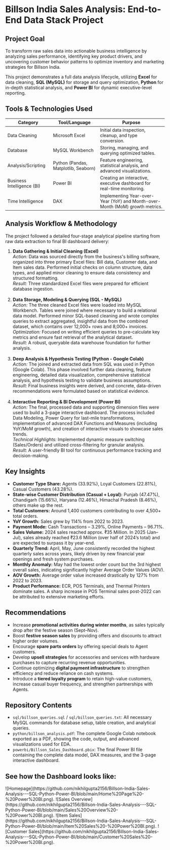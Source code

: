 <h1> Billson India Sales Analysis: End-to-End Data Stack Project</h1>

<h2> Project Goal</h2>
<p>
To transform raw sales data into actionable business intelligence by analyzing sales performance, identifying key product drivers, 
and uncovering customer behavior patterns to optimize inventory and marketing strategies for Billson India.
</p>
<p>
This project demonstrates a full data analysis lifecycle, utilizing <b>Excel</b> for data cleaning, 
<b>SQL (MySQL)</b> for storage and query optimization, 
<b>Python</b> for in-depth statistical analysis, 
and <b>Power BI</b> for dynamic executive-level reporting.
</p>

<h2> Tools & Technologies Used</h2>
<table>
  <thead>
    <tr>
      <th>Category</th>
      <th>Tool/Language</th>
      <th>Purpose</th>
    </tr>
  </thead>
  <tbody>
    <tr>
      <td>Data Cleaning</td>
      <td>Microsoft Excel</td>
      <td>Initial data inspection, cleanup, and type conversion.</td>
    </tr>
    <tr>
      <td>Database</td>
      <td>MySQL Workbench</td>
      <td>Storing, managing, and querying optimized tables.</td>
    </tr>
    <tr>
      <td>Analysis/Scripting</td>
      <td>Python (Pandas, Matplotlib, Seaborn)</td>
      <td>Feature engineering, statistical analysis, and advanced visualizations.</td>
    </tr>
    <tr>
      <td>Business Intelligence (BI)</td>
      <td>Power BI</td>
      <td>Creating an interactive, executive dashboard for real-time monitoring.</td>
    </tr>
    <tr>
      <td>Time Intelligence</td>
      <td>DAX</td>
      <td>Implementing Year-over-Year (YoY) and Month-over-Month (MoM) growth metrics.</td>
    </tr>
  </tbody>
</table>

<h2> Analysis Workflow & Methodology</h2>
<p>The project followed a detailed four-stage analytical pipeline starting from raw data extraction to final BI dashboard delivery:</p>

<ol>
  <li>
    <b>Data Gathering & Initial Cleaning (Excel)</b><br>
    <i>Action:</i> Data was sourced directly from the business's billing software, organized into three primary Excel files: Bill data, Customer data, and Item sales data. 
    Performed initial checks on column structure, data types, and applied minor cleaning to ensure data consistency and structured formatting.<br>
    <i>Result:</i> Three standardized Excel files were prepared for efficient database ingestion.
  </li>
  <br>
  <li>
    <b>Data Storage, Modeling & Querying (SQL - MySQL)</b><br>
    <i>Action:</i> The three cleaned Excel files were loaded into MySQL Workbench. Tables were joined where necessary to build a relational data model. 
    Performed minor SQL-based cleaning and wrote complex queries to extract aggregated, insightful data from the combined dataset, which contains over 12,000+ rows and 8,000+ invoices.<br>
    <i>Optimization:</i> Focused on writing efficient queries to pre-calculate key metrics and ensure fast retrieval of the analytical dataset.<br>
    <i>Result:</i> A robust, queryable data warehouse foundation for further analysis.
  </li>
  <br>
  <li>
    <b>Deep Analysis & Hypothesis Testing (Python - Google Colab)</b><br>
    <i>Action:</i> The joined and extracted data from SQL was used in Python (Google Colab). 
    This phase involved further data cleaning, feature engineering, detailed data visualization, comprehensive statistical analysis, and hypothesis testing to validate business assumptions.<br>
    <i>Result:</i> Final business insights were derived, and concrete, data-driven recommendations were formulated based on statistical evidence.
  </li>
  <br>
  <li>
    <b>Interactive Reporting & BI Development (Power BI)</b><br>
    <i>Action:</i> The final, processed data and supporting dimension files were used to build a 3-page interactive dashboard. 
    The process included Data Modeling, Power Query for last-mile transformations, implementation of advanced DAX Functions and Measures (including YoY/MoM growth), 
    and creation of interactive visuals to showcase sales trends.<br>
    <i>Technical Highlights:</i> Implemented dynamic measure switching (Sales/Orders) and utilized cross-filtering for granular analysis.<br>
    <i>Result:</i> A user-friendly BI tool for continuous performance tracking and decision-making.
  </li>
</ol>

<h2> Key Insights</h2>
<ul>
  <li><b>Customer Type Share:</b> Agents (33.92%), Loyal Customers (22.81%), Casual Customers (43.28%).</li>
  <li><b>State-wise Customer Distribution (Casual + Loyal):</b> Punjab (47.47%), Chandigarh (15.66%), Haryana (12.46%), Himachal Pradesh (8.46%), others make up the rest.</li>
  <li><b>Total Customers:</b> Around 1,400 customers contributing to over 4,500+ total orders.</li>
  <li><b>YoY Growth:</b> Sales grew by 114% from 2022 to 2023.</li>
  <li><b>Payment Mode:</b> Cash Transactions – 3.29%, Online Payments – 96.71%.</li>
  <li><b>Sales Volume:</b> 2024 sales reached approx. ₹35 Million. In 2025 (Jan–Jul), sales already reached ₹23.6 Million (over half of 2024’s total) and are expected to surpass it by year-end.</li>
  <li><b>Quarterly Trend:</b> April, May, June consistently recorded the highest quarterly sales across years, likely driven by new financial year openings and fresh system purchases.</li>
  <li><b>Monthly Anomaly:</b> May had the lowest order count but the 3rd highest overall sales, indicating significantly higher Average Order Values (AOV).</li>
  <li><b>AOV Growth:</b> Average order value increased drastically by 127% from 2022 to 2023.</li>
  <li><b>Product Performance:</b> ECR, POS Terminals, and Thermal Printers dominate sales. A sharp increase in POS Terminal sales post-2022 can be attributed to extensive marketing efforts.</li>
</ul>

<h2>Recommendations</h2>
<ul>
  <li>Increase <b>promotional activities during winter months</b>, as sales typically drop after the festive season (Sept–Nov).</li>
  <li>Boost <b>festive season sales</b> by providing offers and discounts to attract higher order volumes.</li>
  <li>Encourage <b>spare parts orders</b> by offering special deals to Agent customers.</li>
  <li>Develop <b>upsell strategies</b> for accessories and services with hardware purchases to capture recurring revenue opportunities.</li>
  <li>Continue optimizing <b>digital payment infrastructure</b> to strengthen efficiency and reduce reliance on cash systems.</li>
  <li>Introduce a <b>tiered loyalty program</b> to retain high-value customers, increase casual buyer frequency, and strengthen partnerships with Agents.</li>
</ul>

<h2>Repository Contents</h2>
<ul>
  <li><code>sql/billson_queries.sql</code> / <code>sql/billson_queries.txt</code>: All necessary MySQL commands for database setup, table creation, and analytical queries.</li>
  <li><code>python/billson_analysis.pdf</code>: The complete Google Colab notebook exported as a PDF, showing the code, output, and advanced visualizations used for EDA.</li>
  <li><code>powerbi/Billson_Sales_Dashboard.pbix</code>: The final Power BI file containing the complete data model, DAX measures, and the 3-page interactive dashboard.</li>
</ul>

<h2>See how the Dashboard looks like: </h2>
![Homepage](https://github.com/nikhilgupta2156/Billson-India-Sales-Analysis---SQL-Python-Power-BI/blob/main/Home%20Page%20-%20Power%20BI.png).
![Sales Overview](https://github.com/nikhilgupta2156/Billson-India-Sales-Analysis---SQL-Python-Power-BI/blob/main/Sales%20Overview%20-%20Power%20BI.png).
![Item Sales](https://github.com/nikhilgupta2156/Billson-India-Sales-Analysis---SQL-Python-Power-BI/blob/main/Item%20Sales%20-%20Power%20BI.png).
![Customer Sales](https://github.com/nikhilgupta2156/Billson-India-Sales-Analysis---SQL-Python-Power-BI/blob/main/Customer%20Sales%20-%20Power%20BI.png).
